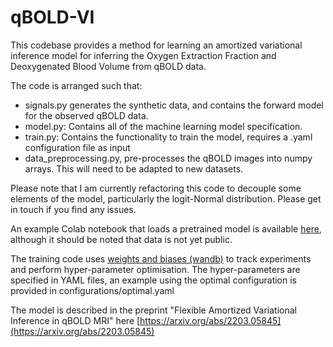 # qBOLD-VI
This codebase provides a method for learning an amortized variational inference model for inferring the Oxygen Extraction Fraction and Deoxygenated Blood Volume from qBOLD data.

The code is arranged such that:
* signals.py generates the synthetic data, and contains the forward model for the observed qBOLD data.
* model.py: Contains all of the machine learning model specification. 
* train.py: Contains the functionality to train the model, requires a .yaml configuration file as input 
* data_preprocessing.py, pre-processes the qBOLD images into numpy arrays. This will need to be adapted to new datasets.

Please note that I am currently refactoring this code to decouple some elements of the model, particularly the logit-Normal distribution. Please get in touch if you find any issues.

An example Colab notebook that loads a pretrained model is available [here](https://colab.research.google.com/drive/1zJ6yu5-sr-wD4aKWpfFEGlkRGYJDaIuC?usp=sharing), although it should be noted that data is not yet public.

The training code uses [weights and biases (wandb)](wandb.ai) to track experiments and 
perform hyper-parameter optimisation.
The hyper-parameters are specified in YAML files, an example using the optimal configuration is provided in 
configurations/optimal.yaml

The model is described in the preprint "Flexible Amortized Variational Inference in qBOLD MRI" here [https://arxiv.org/abs/2203.05845](https://arxiv.org/abs/2203.05845)
